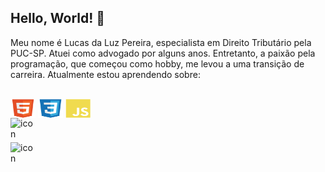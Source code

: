 ## Hello, World! 👋

Meu nome é Lucas da Luz Pereira, especialista em Direito Tributário pela PUC-SP. Atuei como advogado por alguns anos. Entretanto, a paixão pela programação, que começou como hobby, me levou a uma transição de carreira.
Atualmente estou aprendendo sobre:
<div style="display: inline_block"><br>
    <img align="center" alt="Rafa-HTML" height="30" width="40" src="https://raw.githubusercontent.com/devicons/devicon/master/icons/html5/html5-original.svg">
    <img align="center" alt="Rafa-CSS" height="30" width="40" src="https://raw.githubusercontent.com/devicons/devicon/master/icons/css3/css3-original.svg">
    <img align="center" alt="Rafa-Js" height="30" width="40" src="https://raw.githubusercontent.com/devicons/devicon/master/icons/javascript/javascript-plain.svg">
    <div style="display: flex; align-items: flex-start;"><img src="https://techstack-generator.vercel.app/js-icon.svg" alt="icon" width="39" height="39" /></div><div style="display: flex; align-items: flex-start;"><img src="https://techstack-generator.vercel.app/python-icon.svg" alt="icon" width="39" height="39" /></div>
</div>


